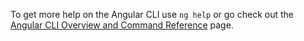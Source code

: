 
To get more help on the Angular CLI use `ng help` or go check out the [Angular CLI Overview and Command Reference](https://angular.dev/tools/cli) page.
